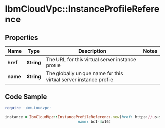 # IbmCloudVpc::InstanceProfileReference

## Properties

Name | Type | Description | Notes
------------ | ------------- | ------------- | -------------
**href** | **String** | The URL for this virtual server instance profile | 
**name** | **String** | The globally unique name for this virtual server instance profile | 

## Code Sample

```ruby
require 'IbmCloudVpc'

instance = IbmCloudVpc::InstanceProfileReference.new(href: https://us-south.iaas.cloud.ibm.com/v1/instance/profiles/bc1-4x16,
                                 name: bc1-4x16)
```


